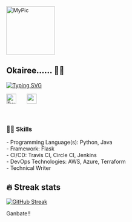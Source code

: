 <img width="128px" src=https://user-images.githubusercontent.com/49791498/132563321-cab70e5c-3d3d-47ec-ae2c-9272877e851e.jpeg alt="MyPic"> 

## Okairee...... 👋🌻

[![Typing SVG](https://readme-typing-svg.herokuapp.com?color=%23267D21D8&center=true&lines=DevOps+Engineer;Technical+Writer)](https://git.io/typing-svg)

<!-- Social icons section -->
<p align="left">
 <a href="https://twitter.com/mba_oma"><img width="26px" alt="Twitter" title="Twitter" src="https://i.imgur.com/OXZM1L6.png"/></a>
  &#8287;&#8287;&#8287;&#8287;&#8287;
  <a href="https://linkedin.com/in/mbaoma-chioma-mary" alt="LinkedIn"><img width="26px" src="https://i.imgur.com/OViZO8J.png"/></a>
  &#8287;&#8287;&#8287;&#8287;&#8287;
  
  </a>
</p>

<br/>

### 👨‍💻 Skills

<p>
    - Programming Language(s): Python, Java <br>
    - Framework: Flask <br>
    - CI/CD: Travis CI, Circle CI, Jenkins <br>
    - DevOps Technologies: AWS, Azure, Terraform <br>
    - Technical Writer <br>


## 🔥 Streak stats
[![GitHub Streak](http://github-readme-streak-stats.herokuapp.com?user=Mbaoma&theme=cobalt)](https://git.io/streak-stats)
<br>
 
Ganbate!! <br>

<!--
**Mbaoma/Mbaoma** is a ✨ _special_ ✨ repository because its `README.md` (this file) appears on your GitHub profile.

Here are some ideas to get you started:

- 🔭 I’m currently working on ...
- 🌱 I’m currently learning ...
- 👯 I’m looking to collaborate on ...
- 🤔 I’m looking for help with ...
- 💬 Ask me about ...
- 📫 How to reach me: ...
- 😄 Pronouns: ...
- ⚡ Fun fact: ...
-->
